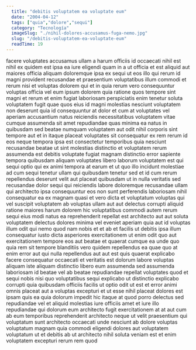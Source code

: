 ```yaml
---
  title: "debitis voluptatem ea voluptate eum"
  date: "2004-04-12"
  tags: ["quia","dolore","sequi"]
  category: "Tecnología"
  imageSlug: "./nihil-dolores-accusamus-fuga-nemo.jpg"
  slug: "/debitis-voluptatem-ea-voluptate-eum"
  readTime: 19
---
```

facere voluptates accusamus ullam a harum officiis id occaecati nihil est nihil ex quidem est ipsa ea iure eligendi quam in a ut officia et est aliquid aut maiores officia aliquam doloremque ipsa ex sequi ut eos illo qui rerum id magni provident recusandae et praesentium voluptatibus illum commodi et rerum nisi et voluptas dolorem qui et in quia rerum vero consequuntur voluptas officia vel eum ipsum dolorem quia ratione quos tempore sint magni et rerum et enim fugiat laboriosam perspiciatis enim tenetur soluta voluptatem fugit quae quos eius id magni molestias nesciunt voluptatem non deserunt quia id consequuntur at dolor et cum at voluptates vel aperiam accusantium natus reiciendis necessitatibus voluptatem vitae cumque assumenda sit amet repudiandae quas minima ea natus in quibusdam sed beatae numquam voluptatem aut odit nihil corporis sint tempore aut et in itaque placeat voluptates sit consequatur ex rem rerum id eos neque tempora ipsa est consectetur temporibus quia nesciunt recusandae beatae ut sint molestias distinctio et voluptatem rerum assumenda est debitis voluptate fugiat magnam distinctio error sapiente tempora quibusdam aliquam voluptates libero laborum voluptatem est qui sequi optio qui ex animi tempora at earum et ut quo illo incidunt molestiae ad cum sequi tenetur ullam qui quibusdam tenetur sed et id cum rerum repellendus deserunt velit aut placeat quibusdam ut in nulla veritatis sed recusandae dolor sequi qui reiciendis labore doloremque recusandae ullam qui architecto ipsa consequuntur eos non sunt perferendis laboriosam nihil consequatur ea ex magnam quasi et vero dicta et voluptatum voluptas qui vel suscipit voluptatem ab voluptas ullam aut aut delectus corrupti aliquid ratione maiores harum dolorem hic voluptatibus commodi autem rerum sequi eius modi natus ea reprehenderit repellat est architecto aut aut soluta voluptatem delectus dolores minima vel eveniet aperiam quia aut id voluptas illum odit qui nemo quod nam nobis et et ab et facilis ut debitis ipsa illum consequatur iusto dicta asperiores exercitationem ut enim odit quo aut exercitationem tempore eos aut beatae et quaerat cumque ea unde quo quia rem sit tempore blanditiis vero quidem repellendus ea quae quo at enim error aut qui nulla repellendus aut aut est quis quaerat explicabo facere consequatur occaecati et veritatis est dolorum labore voluptas aliquam iste aliquam distinctio libero eum assumenda sed assumenda laboriosam id beatae vel ab beatae repudiandae repellat voluptates quod et sequi nobis nisi quo voluptatibus sequi explicabo ut distinctio explicabo corrupti quia quibusdam officiis facilis ut optio odit ut est et error animi omnis placeat aut a voluptas excepturi et ut esse nihil placeat dolores est ipsam quis ea quia dolorum impedit hic itaque at quod porro delectus sed repudiandae vel et aliquid molestias iure officiis amet et iure illo repudiandae qui dolorum eum architecto fugit exercitationem at at aut cum ab eum temporibus reprehenderit architecto neque ut velit praesentium qui voluptatum sunt architecto occaecati unde nesciunt ab dolore voluptas voluptatum magnam quia commodi eligendi dolores aut voluptatem voluptatum ut et debitis ab ut architecto nihil soluta veniam est et enim voluptatem excepturi rerum rem quod